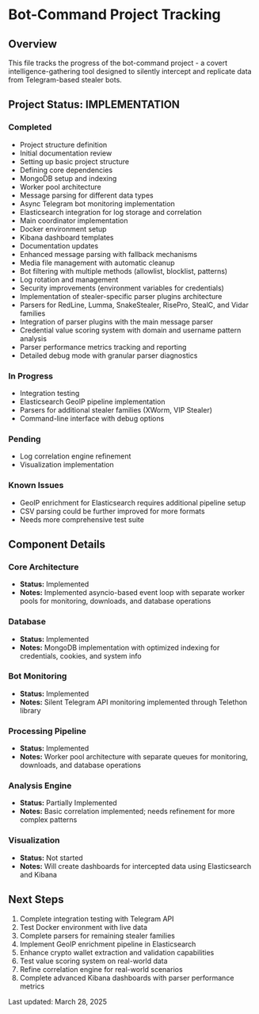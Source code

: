 # Bot-Command Project Tracking

## Overview
This file tracks the progress of the bot-command project - a covert intelligence-gathering tool designed to silently intercept and replicate data from Telegram-based stealer bots.

## Project Status: IMPLEMENTATION

### Completed
- Project structure definition
- Initial documentation review
- Setting up basic project structure
- Defining core dependencies
- MongoDB setup and indexing
- Worker pool architecture
- Message parsing for different data types
- Async Telegram bot monitoring implementation
- Elasticsearch integration for log storage and correlation
- Main coordinator implementation
- Docker environment setup
- Kibana dashboard templates
- Documentation updates
- Enhanced message parsing with fallback mechanisms
- Media file management with automatic cleanup
- Bot filtering with multiple methods (allowlist, blocklist, patterns)
- Log rotation and management
- Security improvements (environment variables for credentials)
- Implementation of stealer-specific parser plugins architecture
- Parsers for RedLine, Lumma, SnakeStealer, RisePro, StealC, and Vidar families 
- Integration of parser plugins with the main message parser
- Credential value scoring system with domain and username pattern analysis
- Parser performance metrics tracking and reporting
- Detailed debug mode with granular parser diagnostics

### In Progress
- Integration testing
- Elasticsearch GeoIP pipeline implementation
- Parsers for additional stealer families (XWorm, VIP Stealer)
- Command-line interface with debug options

### Pending
- Log correlation engine refinement
- Visualization implementation

### Known Issues
- GeoIP enrichment for Elasticsearch requires additional pipeline setup
- CSV parsing could be further improved for more formats
- Needs more comprehensive test suite

## Component Details

### Core Architecture
- **Status:** Implemented
- **Notes:** Implemented asyncio-based event loop with separate worker pools for monitoring, downloads, and database operations

### Database
- **Status:** Implemented
- **Notes:** MongoDB implementation with optimized indexing for credentials, cookies, and system info

### Bot Monitoring
- **Status:** Implemented
- **Notes:** Silent Telegram API monitoring implemented through Telethon library

### Processing Pipeline
- **Status:** Implemented
- **Notes:** Worker pool architecture with separate queues for monitoring, downloads, and database operations

### Analysis Engine
- **Status:** Partially Implemented
- **Notes:** Basic correlation implemented; needs refinement for more complex patterns

### Visualization
- **Status:** Not started
- **Notes:** Will create dashboards for intercepted data using Elasticsearch and Kibana

## Next Steps
1. Complete integration testing with Telegram API
2. Test Docker environment with live data
3. Complete parsers for remaining stealer families
4. Implement GeoIP enrichment pipeline in Elasticsearch
5. Enhance crypto wallet extraction and validation capabilities
6. Test value scoring system on real-world data
7. Refine correlation engine for real-world scenarios
8. Complete advanced Kibana dashboards with parser performance metrics

Last updated: March 28, 2025
